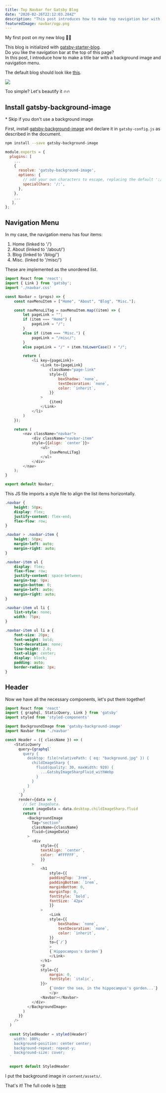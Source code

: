```yaml
---
title: Top Navbar for Gatsby Blog
date: "2020-02-26T22:12:03.284Z"
description: "This post introduces how to make top navigation bar with background image for Gatsby blog."
featuredImage: navbar/ogp.png
---
```


My first post on my new blog 🎉🎊  

This blog is initialized with [gatsby-starter-blog](https://www.gatsbyjs.org/starters/gatsbyjs/gatsby-starter-blog/).  
Do you like the navigation bar at the top of this page?  
In this post, I introduce how to make a title bar with a background image and navigation menu.

The default blog should look like [this](https://templates.netlify.com/template/gatsby-starter-blog/).

![](default.png)

Too simple? Let's beautify it 🔥🔥   

## Install gatsby-background-image
\* Skip if you don't use a background image  

First, install [gatsby-background-image](https://www.gatsbyjs.org/packages/gatsby-background-image/) and declare it in `gatsby-config.js` as described in the document.

```bash
npm install --save gatsby-background-image
```

```javascript:title=gatsby-config.js
module.exports = {
  plugins: [
    ...
    {
      resolve: 'gatsby-background-image',
      options: {
        // add your own characters to escape, replacing the default ':/'
        specialChars: '/:',
      },
    },
    ...
   ],
};
```  

## Navigation Menu
In my case, the navigation menu has four items:
1. Home (linked to '/')
2. About (linked to '/about/')
3. Blog (linked to '/blog/')
4. Misc. (linked to '/misc/')

These are implemented as the unordered list.

```javascript:title=src/components/navbar.js
import React from 'react';
import { Link } from 'gatsby';
import './navbar.css'

const Navbar = (props) => {
    const navMenuItem = ["Home", "About", "Blog", "Misc."];

    const navMenuLiTag = navMenuItem.map((item) => {
        let pageLink = "";
        if (item === "Home") {
            pageLink = "/";
        }
        else if (item === "Misc.") {
            pageLink = "/misc/";
        }
        else pageLink = "/" + item.toLowerCase() + "/";

        return (
            <li key={pageLink}>
                <Link to={pageLink}
                    className="page-link"
                    style={{
                        boxShadow: `none`,
                        textDecoration: `none`,
                        color: `inherit`,
                    }}
                >
                    {item}
                </Link>
            </li>
        )
    });

    return (
        <nav className="navbar">
            <div className="navbar-item"
            style={{align: `center`}}>
                <ul>
                    {navMenuLiTag}
                </ul>
            </div>
        </nav>
    );
}

export default Navbar;
```

This JS file imports a style file to align the list items horizontally.

```css:title=src/components/navbar.css
.navbar {
    height: 50px;
    display: flex;
    justify-content: flex-end;
    flex-flow: row;
}

.navbar > .navbar-item {
    height: 50px;
    margin-left: auto;
    margin-right: auto;
}

.navbar-item ul {
    display: flex;
    flex-flow: row;
    justify-content: space-between;
    margin-top: 9px;
    margin-bottom: 0;
    margin-left: auto;
    margin-right: auto;
}

.navbar-item ul li {
    list-style: none;
    width: 75px;
}

.navbar-item ul li a {
    font-size: 20px;
    font-weight: bold;
    text-decoration: none;
    line-height: 2.0;
    text-align: center;
    display: block;
    padding: auto;
    border-radius: 3px;
}
```

## Header
Now we have all the necessary components, let's put them together!  

```javascript:title=src/components/header.js
import React from 'react'
import { graphql, StaticQuery, Link } from 'gatsby'
import styled from 'styled-components'

import BackgroundImage from 'gatsby-background-image'
import Navbar from './navbar'

const Header = ({ className }) => (
    <StaticQuery
      query={graphql`
        query {
          desktop: file(relativePath: { eq: "background.jpg" }) {
            childImageSharp {
              fluid(quality: 30, maxWidth: 920) {
                ...GatsbyImageSharpFluid_withWebp
              }
            }
          }
        }
      `}
      render={data => {
        // Set ImageData.
        const imageData = data.desktop.childImageSharp.fluid
        return (
          <BackgroundImage
            Tag="section"
            className={className}
            fluid={imageData}
          >
            <div
                style={{
                textAlign: `center`,
                color: `#FFFFFF`,
                }}
            >
                <h1
                    style={{
                    paddingTop: `3rem`,
                    paddingBottom: `1rem`,
                    marginBottom: 0,
                    marginTop: 0,
                    fontStyle: `bold`,
                    fontSize: `42px`
                    }}
                >
                    <Link
                    style={{
                        boxShadow: `none`,
                        textDecoration: `none`,
                        color: `inherit`,
                    }}
                    to={`/`}
                    >
                    {`Hippocampus's Garden`}
                    </Link>
                </h1>
                <p
                style={{
                    margin: 0,
                    fontStyle: `italic`,
                }}>
                    {`Under the sea, in the hippocampus's garden...`}
                    </p>
                <Navbar></Navbar>
            </div>
          </BackgroundImage>
        )
      }}
    />
  )
  
  const StyledHeader = styled(Header)`
    width: 100%;
    background-position: center center;
    background-repeat: repeat-y;
    background-size: cover;
  `
  
  export default StyledHeader
```

I put the background image in `content/assets/`.

That's it! The full code is [here](https://github.com/shionhonda/hippocampus-garden)

